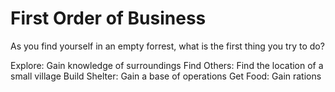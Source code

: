 # First Order of Business
As you find yourself in an empty forrest, what is the first thing you try to do?

Explore: Gain knowledge of surroundings
Find Others: Find the location of a small village
Build Shelter: Gain a base of operations
Get Food: Gain rations